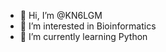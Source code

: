 - 👋 Hi, I’m @KN6LGM
- 👀 I’m interested in Bioinformatics 
- 🌱 I’m currently learning Python 

<!---
KN6LGM/KN6LGM is a ✨ special ✨ repository because its `README.md` (this file) appears on your GitHub profile.
You can click the Preview link to take a look at your changes.
--->
